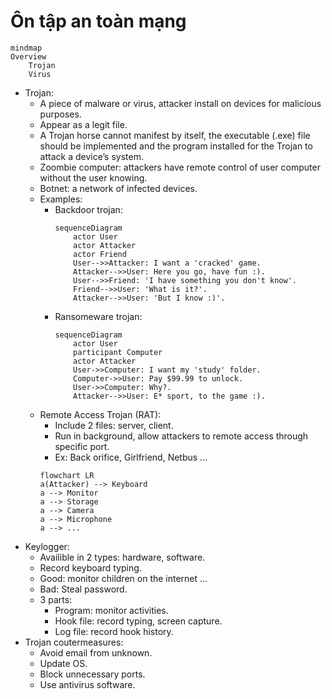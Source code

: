 # Ôn tập an toàn mạng 
```mermaid
mindmap
Overview
    Trojan
    Virus
```
- Trojan: 
    - A piece of malware or virus, attacker install on devices for malicious purposes. 
    - Appear as a legit file.
    - A Trojan horse cannot manifest by itself, the executable (.exe) file should be implemented and the program installed for the Trojan to attack a device’s system.
    - Zoombie computer: attackers have remote control of user computer without the user knowing.
    - Botnet: a network of infected devices.
    - Examples:
        - Backdoor trojan:
            ```mermaid
            sequenceDiagram
                actor User
                actor Attacker
                actor Friend
                User-->>Attacker: I want a 'cracked' game.
                Attacker-->>User: Here you go, have fun :).
                User-->>Friend: 'I have something you don't know'.
                Friend-->>User: 'What is it?'.
                Attacker-->>User: 'But I know :)'.
            ```
        - Ransomeware trojan:
            ```mermaid
            sequenceDiagram
                actor User
                participant Computer
                actor Attacker
                User->>Computer: I want my 'study' folder.
                Computer->>User: Pay $99.99 to unlock.
                User->>Computer: Why?.
                Attacker-->>User: E* sport, to the game :). 
            ```
    - Remote Access Trojan (RAT): 
        - Include 2 files: server, client.
        - Run in background, allow attackers to remote access through specific port.
        - Ex: Back orifice, Girlfriend, Netbus ...
        ```mermaid
        flowchart LR
        a(Attacker) --> Keyboard 
        a --> Monitor
        a --> Storage
        a --> Camera
        a --> Microphone
        a --> ...
        ```
- Keylogger: 
    - Availible in 2 types: hardware, software.
    - Record keyboard typing.
    - Good: monitor children on the internet ...
    - Bad: Steal password.
    - 3 parts:
        - Program: monitor activities.
        - Hook file: record typing, screen capture.
        - Log file: record hook history.
- Trojan coutermeasures:
    - Avoid email from unknown.
    - Update OS.
    - Block unnecessary ports.
    - Use antivirus software.
    